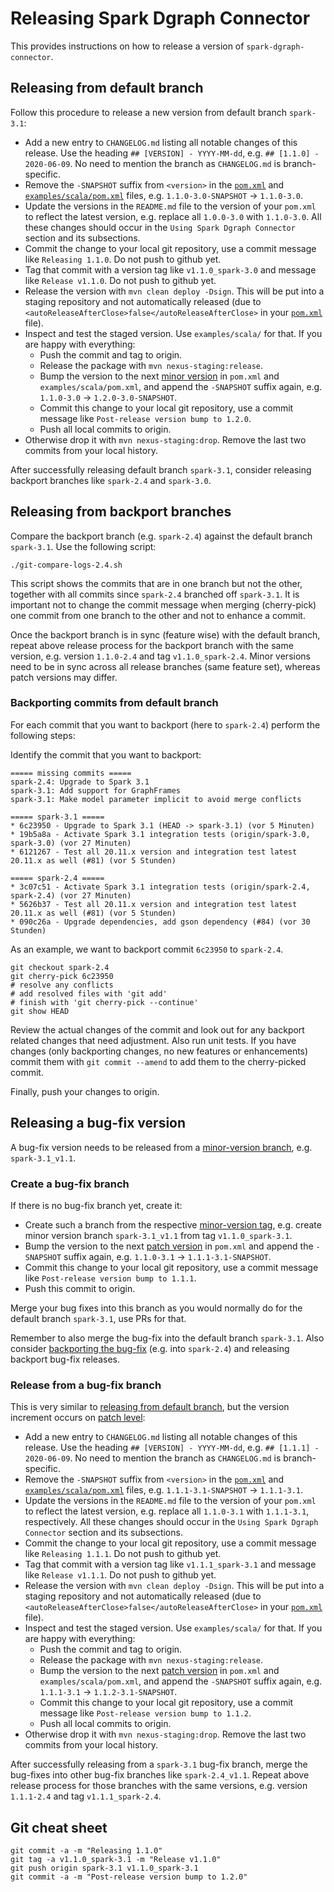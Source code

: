 # Releasing Spark Dgraph Connector

This provides instructions on how to release a version of `spark-dgraph-connector`.

## Releasing from default branch

Follow this procedure to release a new version from default branch `spark-3.1`:

- Add a new entry to `CHANGELOG.md` listing all notable changes of this release.
  Use the heading `## [VERSION] - YYYY-MM-dd`, e.g. `## [1.1.0] - 2020-06-09`.
  No need to mention the branch as `CHANGELOG.md` is branch-specific.
- Remove the `-SNAPSHOT` suffix from `<version>` in the [`pom.xml`](pom.xml)
  and [`examples/scala/pom.xml`](examples/scala/pom.xml) files, e.g. `1.1.0-3.0-SNAPSHOT` → `1.1.0-3.0`.
- Update the versions in the `README.md` file to the version of your `pom.xml` to reflect the latest version,
  e.g. replace all `1.0.0-3.0` with `1.1.0-3.0`.
  All these changes should occur in the `Using Spark Dgraph Connector` section and its subsections.
- Commit the change to your local git repository, use a commit message like `Releasing 1.1.0`. Do not push to github yet.
- Tag that commit with a version tag like `v1.1.0_spark-3.0` and message like `Release v1.1.0`. Do not push to github yet.
- Release the version with `mvn clean deploy -Dsign`. This will be put into a staging repository and not automatically released (due to `<autoReleaseAfterClose>false</autoReleaseAfterClose>` in your [`pom.xml`](pom.xml) file).
- Inspect and test the staged version. Use `examples/scala/` for that. If you are happy with everything:
  - Push the commit and tag to origin.
  - Release the package with `mvn nexus-staging:release`.
  - Bump the version to the next [minor version](https://semver.org/) in `pom.xml` and `examples/scala/pom.xml`,
    and append the `-SNAPSHOT` suffix again, e.g. `1.1.0-3.0` → `1.2.0-3.0-SNAPSHOT`.
  - Commit this change to your local git repository, use a commit message like `Post-release version bump to 1.2.0`.
  - Push all local commits to origin.
- Otherwise drop it with `mvn nexus-staging:drop`. Remove the last two commits from your local history.

After successfully releasing default branch `spark-3.1`, consider releasing backport branches like `spark-2.4` and  `spark-3.0`.

## Releasing from backport branches

Compare the backport branch (e.g. `spark-2.4`) against the default branch `spark-3.1`. Use the following script:

    ./git-compare-logs-2.4.sh

This script shows the commits that are in one branch but not the other, together with all commits
since `spark-2.4` branched off `spark-3.1`. It is important not to change the commit message when
merging (cherry-pick) one commit from one branch to the other and not to enhance a commit.

Once the backport branch is in sync (feature wise) with the default branch, repeat above release process
for the backport branch with the same version, e.g. version `1.1.0-2.4` and tag `v1.1.0_spark-2.4`.
Minor versions need to be in sync across all release branches (same feature set), whereas patch versions may differ.

### Backporting commits from default branch

For each commit that you want to backport (here to `spark-2.4`) perform the following steps:

Identify the commit that you want to backport:

    ===== missing commits =====
    spark-2.4: Upgrade to Spark 3.1
    spark-3.1: Add support for GraphFrames
    spark-3.1: Make model parameter implicit to avoid merge conflicts

    ===== spark-3.1 =====
    * 6c23950 - Upgrade to Spark 3.1 (HEAD -> spark-3.1) (vor 5 Minuten)
    * 19b5a8a - Activate Spark 3.1 integration tests (origin/spark-3.0, spark-3.0) (vor 27 Minuten)
    * 6121267 - Test all 20.11.x version and integration test latest 20.11.x as well (#81) (vor 5 Stunden)

    ===== spark-2.4 =====
    * 3c07c51 - Activate Spark 3.1 integration tests (origin/spark-2.4, spark-2.4) (vor 27 Minuten)
    * 5626b37 - Test all 20.11.x version and integration test latest 20.11.x as well (#81) (vor 5 Stunden)
    * 090c26a - Upgrade dependencies, add gson dependency (#84) (vor 30 Stunden)

As an example, we want to backport commit `6c23950` to `spark-2.4`.

    git checkout spark-2.4
    git cherry-pick 6c23950
    # resolve any conflicts
    # add resolved files with 'git add'
    # finish with 'git cherry-pick --continue'
    git show HEAD

Review the actual changes of the commit and look out for any backport related changes that need adjustment.
Also run unit tests. If you have changes (only backporting changes, no new features or enhancements) commit
them with `git commit --amend` to add them to the cherry-picked commit.

Finally, push your changes to origin.

## Releasing a bug-fix version

A bug-fix version needs to be released from a [minor-version branch](https://semver.org/), e.g. `spark-3.1_v1.1`.

### Create a bug-fix branch

If there is no bug-fix branch yet, create it:

- Create such a branch from the respective [minor-version tag](https://semver.org/), e.g. create minor version branch `spark-3.1_v1.1` from tag `v1.1.0_spark-3.1`.
- Bump the version to the next [patch version](https://semver.org/) in `pom.xml` and append the `-SNAPSHOT` suffix again, e.g. `1.1.0-3.1` → `1.1.1-3.1-SNAPSHOT`.
- Commit this change to your local git repository, use a commit message like `Post-release version bump to 1.1.1`.
- Push this commit to origin.

Merge your bug fixes into this branch as you would normally do for the default branch `spark-3.1`, use PRs for that.

Remember to also merge the bug-fix into the default branch `spark-3.1`. Also consider [backporting the bug-fix](#backporting-commits-from-default-branch)
(e.g. into `spark-2.4`) and releasing backport bug-fix releases.

### Release from a bug-fix branch

This is very similar to [releasing from default branch](#releasing-from-default-branch),
but the version increment occurs on [patch level](https://semver.org/):

- Add a new entry to `CHANGELOG.md` listing all notable changes of this release.
  Use the heading `## [VERSION] - YYYY-MM-dd`, e.g. `## [1.1.1] - 2020-06-09`.
  No need to mention the branch as `CHANGELOG.md` is branch-specific.
- Remove the `-SNAPSHOT` suffix from `<version>` in the [`pom.xml`](pom.xml)
  and [`examples/scala/pom.xml`](examples/scala/pom.xml) files, e.g. `1.1.1-3.1-SNAPSHOT` → `1.1.1-3.1`.
- Update the versions in the `README.md` file to the version of your `pom.xml` to reflect the latest version,
  e.g. replace all `1.1.0-3.1` with `1.1.1-3.1`, respectively.
  All these changes should occur in the `Using Spark Dgraph Connector` section and its subsections.
- Commit the change to your local git repository, use a commit message like `Releasing 1.1.1`. Do not push to github yet.
- Tag that commit with a version tag like `v1.1.1_spark-3.1` and message like `Release v1.1.1`. Do not push to github yet.
- Release the version with `mvn clean deploy -Dsign`. This will be put into a staging repository and not automatically released (due to `<autoReleaseAfterClose>false</autoReleaseAfterClose>` in your [`pom.xml`](pom.xml) file).
- Inspect and test the staged version. Use `examples/scala/` for that. If you are happy with everything:
  - Push the commit and tag to origin.
  - Release the package with `mvn nexus-staging:release`.
  - Bump the version to the next [patch version](https://semver.org/) in `pom.xml` and `examples/scala/pom.xml`,
    and append the `-SNAPSHOT` suffix again, e.g. `1.1.1-3.1` → `1.1.2-3.1-SNAPSHOT`.
  - Commit this change to your local git repository, use a commit message like `Post-release version bump to 1.1.2`.
  - Push all local commits to origin.
- Otherwise drop it with `mvn nexus-staging:drop`. Remove the last two commits from your local history.

After successfully releasing from a `spark-3.1` bug-fix branch, merge the bug-fixes into other bug-fix branches like `spark-2.4_v1.1`.
Repeat above release process for those branches with the same versions, e.g. version `1.1.1-2.4` and tag `v1.1.1_spark-2.4`.

## Git cheat sheet

    git commit -a -m "Releasing 1.1.0"
    git tag -a v1.1.0_spark-3.1 -m "Release v1.1.0"
    git push origin spark-3.1 v1.1.0_spark-3.1
    git commit -a -m "Post-release version bump to 1.2.0"

